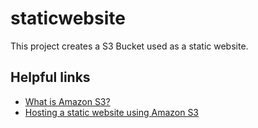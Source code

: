 # staticwebsite

This project creates a S3 Bucket used as a static website.

## Helpful links

- [What is Amazon S3?][1]
- [Hosting a static website using Amazon S3][2]

[1]: https://docs.aws.amazon.com/AmazonS3/latest/userguide/Welcome.html
[2]: https://docs.aws.amazon.com/AmazonS3/latest/userguide/WebsiteHosting.html